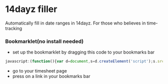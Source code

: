 14dayz filler
==============

Automatically fill in date ranges in 14dayz. For those who believes in time-tracking

### Bookmarklet(no install needed)

+ set up the bookmarklet by dragging this code to your bookmarks bar

```js
javascript:(function(){var d=document,s=d.createElement('script');s.src='https://rawgit.com/w8r/14dayzfiller/master/dist/14dayz.min.js';d.body.appendChild(s);}())
```

+ go to your timesheet page
+ press on a link in your bookmarks bar
